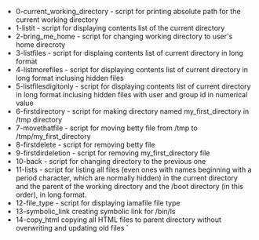 - 0-current_working_directory - script for printing absolute path for the current working directory
- 1-listit - script for displaying contents list of the current directory
- 2-bring_me_home - script for changing working directory to user's home direcroty
- 3-listfiles - script for displaing contents list of current directory in long format
- 4-listmorefiles - script for displaying contents list of current directory in long format inclusing hidden files
- 5-listfilesdigitonly - script for displaying contents list of current directory in long format inclusing hidden files with user and group id in numerical value
- 6-firstdirectory - script for making directory named my_first_directory in /tmp directory
- 7-movethatfile - script for moving betty file from /tmp to /tmp/my_first_directory
- 8-firstdelete - script for removing betty file
- 9-firstdirdeletion - script for removing my_first_directory file
- 10-back - script for changing directory to the previous one
- 11-lists - script for listing all files (even ones with names beginning with a period character, which are normally hidden) in the current directory and the parent of the working directory and the /boot directory (in this order), in long format.
- 12-file_type - script for displaying iamafile file type
- 13-symbolic_link creating symbolic link for /bin/ls
- 14-copy_html copying all HTML files to parent directory without overwriting and updating old files
`

